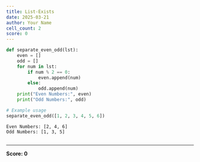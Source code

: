 ```yaml
---
title: List-Exists
date: 2025-03-21
author: Your Name
cell_count: 2
score: 0
---
```


```python
def separate_even_odd(lst):
    even = []
    odd = []
    for num in lst:
        if num % 2 == 0:
            even.append(num)
        else:
            odd.append(num)
    print("Even Numbers:", even)
    print("Odd Numbers:", odd)

# Example usage
separate_even_odd([1, 2, 3, 4, 5, 6])
```

    Even Numbers: [2, 4, 6]
    Odd Numbers: [1, 3, 5]



```python

```


---
**Score: 0**